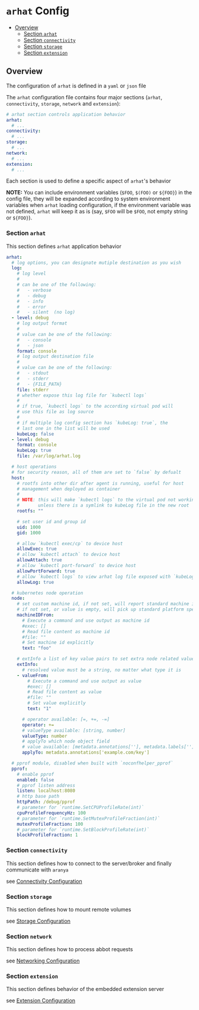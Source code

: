 # `arhat` Config

- [Overview](#overview)
  - [Section `arhat`](#section-arhat)
  - [Section `connectivity`](#section-connectivity)
  - [Section `storage`](#section-storage)
  - [Section `extension`](#section-extension)

## Overview

The configuration of `arhat` is defined in a `yaml` or `json` file

The `arhat` configuration file contains four major sections (`arhat`, `connectivity`, `storage`, `network` and `extension`):

```yaml
# arhat section controls application behavior
arhat:
  # ...
connectivity:
  # ...
storage:
  # ...
network:
  # ...
extension:
  # ...
```

Each section is used to define a specific aspect of `arhat`'s behavior

__NOTE:__ You can include environment variables (`$FOO`, `$(FOO)` or `${FOO}`) in the config file, they will be expanded according to system environment variables when `arhat` loading configuration, if the environment variable was not defined, `arhat` will keep it as is (say, `$FOO` will be `$FOO`, not empty string or `${FOO}`).

### Section `arhat`

This section defines `arhat` application behavior

```yaml
arhat:
  # log options, you can designate mutiple destination as you wish
  log:
    # log level
    #
    # can be one of the following:
    #   - verbose
    #   - debug
    #   - info
    #   - error
    #   - silent  (no log)
  - level: debug
    # log output format
    #
    # value can be one of the following:
    #   - console
    #   - json
    format: console
    # log output destination file
    #
    # value can be one of the following:
    #   - stdout
    #   - stderr
    #   - {FILE_PATH}
    file: stderr
    # whether expose this log file for `kubectl logs`
    #
    # if true, `kubectl logs` to the according virtual pod will
    # use this file as log source
    #
    # if multiple log config section has `kubeLog: true`, the
    # last one in the list will be used
    kubeLog: false
  - level: debug
    format: console
    kubeLog: true
    file: /var/log/arhat.log

  # host operations
  # for security reason, all of them are set to `false` by defualt
  host:
    # rootfs into other dir after agent is running, useful for host
    # management when deployed as container
    #
    # NOTE: this will make `kubectl logs` to the virtual pod not working
    #       unless there is a symlink to kubeLog file in the new root
    rootfs: ""

    # set user id and group id
    uid: 1000
    gid: 1000

    # allow `kubectl exec/cp` to device host
    allowExec: true
    # allow `kubectl attach` to device host
    allowAttach: true
    # allow `kubectl port-forward` to device host
    allowPortForward: true
    # allow `kubectl logs` to view arhat log file exposed with `kubeLog: true`
    allowLog: true

  # kubernetes node operation
  node:
    # set custom machine id, if not set, will report standard machine id as kubelet will do
    # if not set, or value is empty, will pick up standard platform specific machine id automatically
    machineIDFrom:
      # Execute a command and use output as machine id
      #exec: []
      # Read file content as machine id
      #file: ""
      # Set machine id explicitly
      text: "foo"

    # extInfo a list of key value pairs to set extra node related values
    extInfo:
      # resolved value must be a string, no matter what type it is
    - valueFrom:
        # Execute a command and use output as value
        #exec: []
        # Read file content as value
        #file: ""
        # Set value explicitly
        text: "1"

      # operator available: [=, +=, -=]
      operator: +=
      # valueType available: [string, number]
      valueType: number
      # applyTo which node object field
      # value available: [metadata.annotations[''], metadata.labels['']]
      applyTo: metadata.annotations['example.com/key']

  # pprof module, disabled when built with `noconfhelper_pprof`
  pprof:
    # enable pprof
    enabled: false
    # pprof listen address
    listen: localhost:8080
    # http base path
    httpPath: /debug/pprof
    # parameter for `runtime.SetCPUProfileRate(int)`
    cpuProfileFrequencyHz: 100
    # parameter for `runtime.SetMutexProfileFraction(int)`
    mutexProfileFraction: 100
    # parameter for `runtime.SetBlockProfileRate(int)`
    blockProfileFraction: 1
```

### Section `connectivity`

This section defines how to connect to the server/broker and finally communicate with `aranya`

see [Connectivity Configuration](./Connectivity.md#configuration)

### Section `storage`

This section defines how to mount remote volumes

see [Storage Configuration](./Storage.md#configuration)

### Section `network`

This section defines how to process abbot requests

see [Networking Configuration](./Networking.md#configuration)

### Section `extension`

This section defines behavior of the embedded extension server

see [Extension Configuration](./Extension.md#configuration)
